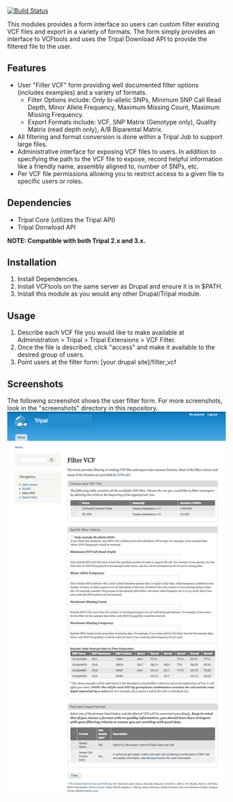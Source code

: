 [![Build Status](https://travis-ci.org/UofS-Pulse-Binfo/vcf_filter.svg?branch=master)](https://travis-ci.org/UofS-Pulse-Binfo/vcf_filter)

This modules provides a form interface so users can custom filter existing VCF files and export in a variety of formats. The form simply provides an interface to VCFtools and uses the Tripal Download API to provide the filtered file to the user.

## Features
- User "Filter VCF" form providing well documented filter options (includes examples) and a variety of formats.
  - Filter Options include: Only bi-allelic SNPs, Minimum SNP Call Read Depth, Minor Allele Frequency, Maximum Missing Count, Maximum Missing Frequency.
  - Export Formats include: VCF, SNP Matrix (Genotype only), Quality Matrix (read depth only), A/B Biparental Matrix.
- All filtering and format conversion is done within a Tripal Job to support large files.
- Administrative interface for exposing VCF files to users. In addition to specifying the path to the VCF file to expose, record helpful information like a friendly name, assembly aligned to, number of SNPs, etc.
- Per VCF file permissions allowing you to restrict access to a given file to specific users or roles.

## Dependencies
- Tripal Core (utilizes the Tripal API)
- Tripal Donwload API

**NOTE: Compatible with both Tripal 2.x and 3.x.**

## Installation
1. Install Dependencies.
2. Install VCFtools on the same server as Drupal and ensure it is in $PATH.
3. Install this module as you would any other Drupal/Tripal module.

## Usage
1. Describe each VCF file you would like to make available at Administration > Tripal > Tripal Extensions > VCF Filter.
2. Once the file is described, click "access" and make it available to the desired group of users.
3. Point users at the filter form: [your drupal site]/filter_vcf

## Screenshots
The following screenshot shows the user filter form. For more screenshots, look in the "screenshots" directory in this repository.
![screenshot of user filter form](https://github.com/UofS-Pulse-Binfo/vcf_filter/blob/master/screenshots/screencapture-vcf_filter-user_form.png)
